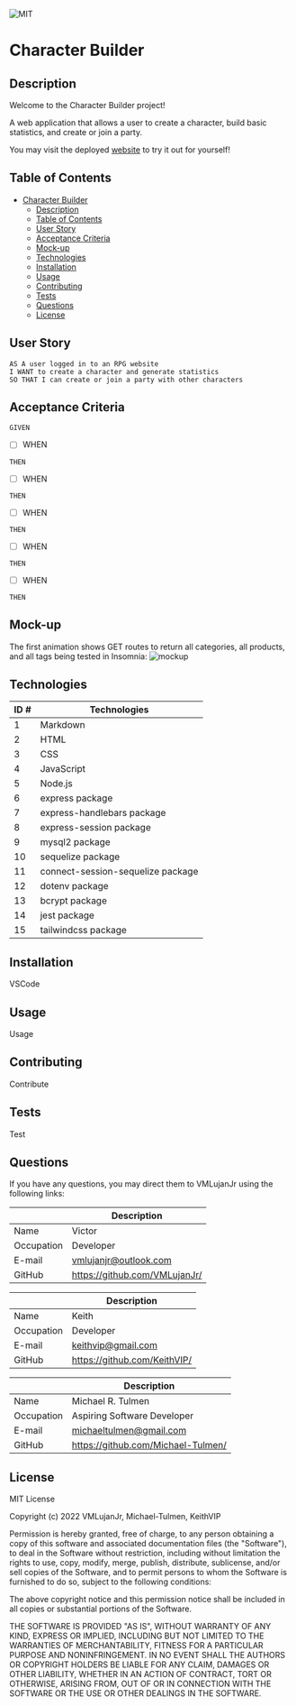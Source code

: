 ![MIT](https://img.shields.io/badge/License-MIT-blue)

# Character Builder

## Description

Welcome to the Character Builder project!

A web application that allows a user to create a character, build basic statistics, and create or join a party.

You may visit the deployed [website](?) to try it out for yourself!

## Table of Contents

- [Character Builder](#character-builder)
  - [Description](#description)
  - [Table of Contents](#table-of-contents)
  - [User Story](#user-story)
  - [Acceptance Criteria](#acceptance-criteria)
  - [Mock-up](#mock-up)
  - [Technologies](#technologies)
  - [Installation](#installation)
  - [Usage](#usage)
  - [Contributing](#contributing)
  - [Tests](#tests)
  - [Questions](#questions)
  - [License](#license)

## User Story

```
AS A user logged in to an RPG website
I WANT to create a character and generate statistics
SO THAT I can create or join a party with other characters
```

## Acceptance Criteria

```
GIVEN
```

- [ ] WHEN

```
THEN
```

- [ ] WHEN

```
THEN
```

- [ ] WHEN

```
THEN
```

- [ ] WHEN

```
THEN
```

- [ ] WHEN

```
THEN
```

## Mock-up

The first animation shows GET routes to return all categories, all products, and all tags being tested in Insomnia:
![mockup](./public/assets/images/image.png)

## Technologies

| ID # | Technologies                      |
| ---- | --------------------------------- |
| 1    | Markdown                          |
| 2    | HTML                              |
| 3    | CSS                               |
| 4    | JavaScript                        |
| 5    | Node.js                           |
| 6    | express package                   |
| 7    | express-handlebars package        |
| 8    | express-session package           |
| 9    | mysql2 package                    |
| 10   | sequelize package                 |
| 11   | connect-session-sequelize package |
| 12   | dotenv package                    |
| 13   | bcrypt package                    |
| 14   | jest package                      |
| 15   | tailwindcss package               |

## Installation

VSCode

## Usage

Usage

## Contributing

Contribute

## Tests

Test

## Questions

If you have any questions, you may direct them to VMLujanJr using the following links:

|            | Description                     |
| ---------- | ------------------------------- |
| Name       | Victor                          |
| Occupation | Developer                       |
| E-mail     | <vmlujanjr@outlook.com>         |
| GitHub     | <https://github.com/VMLujanJr/> |

|            | Description                    |
| ---------- | ------------------------------ |
| Name       | Keith                          |
| Occupation | Developer                      |
| E-mail     | <keithvip@gmail.com>           |
| GitHub     | <https://github.com/KeithVIP/> |

|            | Description                          |
| ---------- | ------------------------------------ |
| Name       | Michael R. Tulmen                    |
| Occupation | Aspiring Software Developer          |
| E-mail     | <michaeltulmen@gmail.com>            |
| GitHub     | <https://github.com/Michael-Tulmen/> |

## License

MIT License

Copyright (c) 2022 VMLujanJr, Michael-Tulmen, KeithVIP

Permission is hereby granted, free of charge, to any person obtaining a copy
of this software and associated documentation files (the "Software"), to deal
in the Software without restriction, including without limitation the rights
to use, copy, modify, merge, publish, distribute, sublicense, and/or sell
copies of the Software, and to permit persons to whom the Software is
furnished to do so, subject to the following conditions:

The above copyright notice and this permission notice shall be included in all
copies or substantial portions of the Software.

THE SOFTWARE IS PROVIDED "AS IS", WITHOUT WARRANTY OF ANY KIND, EXPRESS OR
IMPLIED, INCLUDING BUT NOT LIMITED TO THE WARRANTIES OF MERCHANTABILITY,
FITNESS FOR A PARTICULAR PURPOSE AND NONINFRINGEMENT. IN NO EVENT SHALL THE
AUTHORS OR COPYRIGHT HOLDERS BE LIABLE FOR ANY CLAIM, DAMAGES OR OTHER
LIABILITY, WHETHER IN AN ACTION OF CONTRACT, TORT OR OTHERWISE, ARISING FROM,
OUT OF OR IN CONNECTION WITH THE SOFTWARE OR THE USE OR OTHER DEALINGS IN THE
SOFTWARE.
